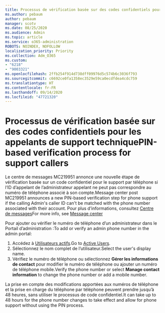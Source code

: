 ```yaml
---
title: Processus de vérification basée sur des codes confidentiels pour les appelants de support technique
ms.author: pebaum
author: pebaum
manager: scotv
ms.date: 08/25/2020
ms.audience: Admin
ms.topic: article
ms.service: o365-administration
ROBOTS: NOINDEX, NOFOLLOW
localization_priority: Priority
ms.collection: Adm_O365
ms.custom:
- "6218"
- "9003321"
ms.openlocfilehash: 2ffb254f914d738dff09976d5c574b6c3036f793
ms.sourcegitcommit: c6692ce0fa1358ec3529e59ca0ecdfdea4cdc759
ms.translationtype: HT
ms.contentlocale: fr-FR
ms.lasthandoff: 09/14/2020
ms.locfileid: "47721320"
---
```

# <a name="pin-based-verification-process-for-support-callers"></a><span data-ttu-id="8ce36-102">Processus de vérification basée sur des codes confidentiels pour les appelants de support technique</span><span class="sxs-lookup"><span data-stu-id="8ce36-102">PIN-based verification process for support callers</span></span>

<span data-ttu-id="8ce36-103">Le centre de messages MC219951 annonce une nouvelle étape de vérification basée sur un code confidentiel pour le support par téléphone si l’ID d’appelant de l’administrateur appelant ne peut pas correspondre au numéro de téléphone associé à son compte.</span><span class="sxs-lookup"><span data-stu-id="8ce36-103">Message center post MC219951 announces a new PIN-based verification step for phone support if the calling Admin's caller ID can't be matched with the phone number associated with their account.</span></span> <span data-ttu-id="8ce36-104">Pour plus d’informations, consultez [Centre de messages](https://admin.microsoft.com/AdminPortal/Home#/MessageCenter)</span><span class="sxs-lookup"><span data-stu-id="8ce36-104">For more info, see [Message center](https://admin.microsoft.com/AdminPortal/Home#/MessageCenter)</span></span> 

<span data-ttu-id="8ce36-105">Pour ajouter ou vérifier le numéro de téléphone d’un administrateur dans le Portail d’administration :</span><span class="sxs-lookup"><span data-stu-id="8ce36-105">To add or verify an admin phone number in the admin portal:</span></span>  

1. <span data-ttu-id="8ce36-106">Accédez à [Utilisateurs actifs](https://admin.microsoft.com/AdminPortal/Home#/users).</span><span class="sxs-lookup"><span data-stu-id="8ce36-106">Go to [Active Users](https://admin.microsoft.com/AdminPortal/Home#/users).</span></span>
2. <span data-ttu-id="8ce36-107">Sélectionnez le nom complet de l’utilisateur.</span><span class="sxs-lookup"><span data-stu-id="8ce36-107">Select the user's display name.</span></span>
3. <span data-ttu-id="8ce36-108">Vérifiez le numéro de téléphone ou sélectionnez **Gérer les informations de contact** pour modifier le numéro de téléphone ou ajouter un numéro de téléphone mobile.</span><span class="sxs-lookup"><span data-stu-id="8ce36-108">Verify the phone number or select **Manage contact information** to change the phone number or add a mobile number.</span></span>     

<span data-ttu-id="8ce36-109">La prise en compte des modifications apportées aux numéros de téléphone et la prise en charge du téléphone par téléphone peuvent prendre jusqu’à 48 heures, sans utiliser le processus de code confidentiel.</span><span class="sxs-lookup"><span data-stu-id="8ce36-109">It can take up to 48 hours for the phone number changes to take effect and allow for phone support without using the PIN process.</span></span>
